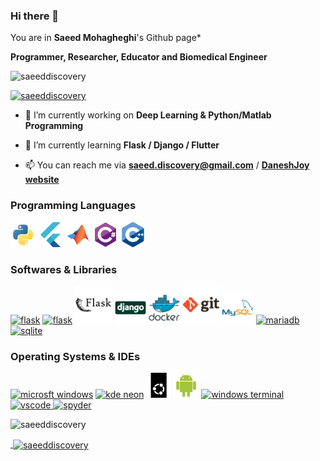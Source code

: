 ### Hi there 👋
You are in **Saeed Mohagheghi**'s Github page*

**Programmer, Researcher, Educator and Biomedical Engineer**

<p align="left"> <img src="https://komarev.com/ghpvc/?username=saeeddiscovery&label=Profile%20views&color=0e75b6&style=flat" alt="saeeddiscovery" /> </p>

<p align="left"> <a href="https://github.com/ryo-ma/github-profile-trophy"><img src="https://github-profile-trophy.vercel.app/?username=saeeddiscovery" alt="saeeddiscovery" /></a> </p>

- 🔭 I’m currently working on **Deep Learning & Python/Matlab Programming**

- 🌱 I’m currently learning **Flask / Django / Flutter**

- 📫 You can reach me via **saeed.discovery@gmail.com** / **[DaneshJoy website](https://daneshjoy.ir)**

<h3 align="left">Programming Languages</h3>
<p align="left"> 
  <a href="https://www.python.org/">
  <img src="https://github.com/devicons/devicon/blob/master/icons/python/python-original.svg" alt="python" width="40" height="40"/></a>
  <a href="https://flutter.dev/">
  <img src="https://github.com/devicons/devicon/blob/master/icons/flutter/flutter-original.svg" alt="flutter" width="40" height="40"/></a>
  <a href="https://www.mathworks.com/">
  <img src="https://github.com/devicons/devicon/blob/master/icons/matlab/matlab-original.svg" alt="matlab" width="40" height="40"/></a>
  <a href="https://docs.microsoft.com/en-us/dotnet/csharp/">
  <img src="https://github.com/devicons/devicon/blob/master/icons/csharp/csharp-original.svg" alt="csharp" width="40" height="40"/></a>
  <a href="https://www.cplusplus.com/">
  <img src="https://github.com/devicons/devicon/blob/master/icons/cplusplus/cplusplus-original.svg" alt="cplusplus" width="40" height="40"/></a>
  
<h3 align="left">Softwares & Libraries</h3>
<p align="left"> 
  <a href="https://www.tensorflow.org/">
  <img src="https://upload.wikimedia.org/wikipedia/commons/2/2d/Tensorflow_logo.svg" alt="flask" width="40" height="40"/></a>
  <a href="https://keras.io/">
  <img src="https://keras.io/img/logo.png" alt="flask" width="100" height="30"/></a>
  <a href="https://flask.palletsprojects.com/">
  <img src="https://github.com/devicons/devicon/blob/master/icons/flask/flask-original-wordmark.svg" alt="flask" width="60" height="60"/></a>
  <a href="https://www.djangoproject.com/">
  <img src="https://github.com/devicons/devicon/blob/master/icons/django/django-original.svg" alt="django" width="50" height="50"/></a>
  <a href="https://www.docker.com/">
  <img src="https://github.com/devicons/devicon/blob/master/icons/docker/docker-original-wordmark.svg" alt="docker" width="50" height="50"/></a>
  <a href="https://git-scm.com/">
  <img src="https://github.com/devicons/devicon/blob/master/icons/git/git-original-wordmark.svg" alt="git" width="60" height="60"/></a>
  <a href="https://www.mysql.com/">
  <img src="https://github.com/devicons/devicon/blob/master/icons/mysql/mysql-original-wordmark.svg" alt="mysql" width="50" height="50"/></a>
  <a href="https://mariadb.org/">
  <img src="https://mariadb.com/wp-content/uploads/2019/11/mariadb-logo-vert_blue-transparent.png" alt="mariadb" width="50" height="50"/></a>
  <a href="https://www.sqlite.org/">
  <img src="https://upload.wikimedia.org/wikipedia/commons/thumb/3/38/SQLite370.svg/1280px-SQLite370.svg.png" alt="sqlite" width="70" height="30"/></a>

  
<h3 align="left">Operating Systems & IDEs</h3>
<p align="left"> 
  <a href="https://www.microsoft.com/en-us/windows">
  <img src="https://img.icons8.com/fluent/48/000000/windows-10.png" alt="microsft windows" width="40" height="40"/></a>
  <a href="https://neon.kde.org/">
  <img src="https://upload.wikimedia.org/wikipedia/commons/f/f7/Neon-logo.svg" alt="kde neon" width="40" height="40"/></a>
    <a href="https://ubuntu.com/">
  <img src="https://github.com/devicons/devicon/blob/master/icons/ubuntu/ubuntu-plain.svg" alt="ubuntu" width="40" height="40"/></a>
  <a href="https://www.android.com/">
  <img src="https://github.com/devicons/devicon/blob/master/icons/android/android-plain.svg" alt="android" width="40" height="40"/></a>
  <a href="https://github.com/microsoft/terminal">
  <img src="https://upload.wikimedia.org/wikipedia/commons/0/01/Windows_Terminal_Logo_256x256.png" alt="windows terminal" width="40" height="40"/>
  <a href="https://code.visualstudio.com/">
  <img src="https://img.icons8.com/color/48/000000/visual-studio-code-2019.png" alt="vscode" width="40" height="40"/>
  <a href="https://www.spyder-ide.org/">
  <img src="https://upload.wikimedia.org/wikipedia/commons/thumb/7/7e/Spyder_logo.svg/800px-Spyder_logo.svg.png" alt="spyder" width="40" height="40"/>
  
<p><img align="left" src="https://github-readme-stats.vercel.app/api/top-langs?username=saeeddiscovery&show_icons=true&locale=en&layout=compact" alt="saeeddiscovery" /></p>
<br>
<p>&nbsp;<img align="center" src="https://github-readme-stats.vercel.app/api?username=saeeddiscovery&show_icons=true&locale=en" alt="saeeddiscovery" /></p>

<!--
**saeeddiscovery/saeeddiscovery** is a ✨ _special_ ✨ repository because its `README.md` (this file) appears on your GitHub profile.

Here are some ideas to get you started:

- 🔭 I’m currently working on ...
- 🌱 I’m currently learning ...
- 👯 I’m looking to collaborate on ...
- 🤔 I’m looking for help with ...
- 💬 Ask me about ...
- 📫 How to reach me: ...
- 😄 Pronouns: ...
- ⚡ Fun fact: ...
-->
